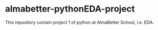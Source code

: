 # almabetter-pythonEDA-project
This repository contain project 1 of python at AlmaBetter School, i.e. EDA. 
